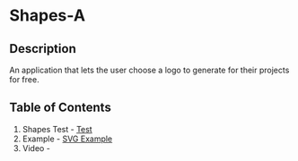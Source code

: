 # Shapes-A

## Description
An application that lets the user choose a logo to generate for their projects for free.

## Table of Contents
1. Shapes Test - [Test](../Shapes-A/lib/shapes.test.js)
2. Example - [SVG Example](../Shapes-A/lib/logo.svg)
3. Video - 

